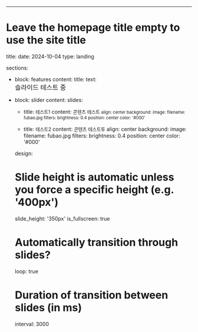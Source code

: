 ---
# Leave the homepage title empty to use the site title
title:
date: 2024-10-04
type: landing

sections:

  - block: features
    content:
      title: 
      text: <br><span style="font-size:125%">슬라이드 테스트 중</span>

  - block: slider
    content:
      slides:

      - title: <span style="font-size:90%">테스트1</span>
        content: <span style="font-size:90%">콘텐츠 테스트<span style="font-size:90%">
        align: center
        background:
          image:
            filename: fubao.jpg
            filters:
              brightness: 0.4
          position: center
          color: '#000'

      - title: <span style="font-size:90%">테스트2</span>
        content: <span style="font-size:90%">콘텐츠 테스트투</span>
        align: center
        background:
          image:
            filename: fubao.jpg
            filters:
              brightness: 0.4
          position: center
          color: '#000'

    design:
      # Slide height is automatic unless you force a specific height (e.g. '400px')
      slide_height: '350px'
      is_fullscreen: true
      # Automatically transition through slides?
      loop: true
      # Duration of transition between slides (in ms)
      interval: 3000